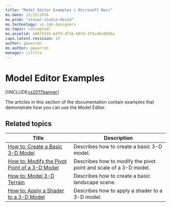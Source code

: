 ```yaml
---
title: "Model Editor Examples | Microsoft Docs"
ms.date: 11/15/2016
ms.prod: "visual-studio-dev14"
ms.technology: vs-ide-designers
ms.topic: conceptual
ms.assetid: dd0f4155-b4f9-4f16-b0fd-3f4cd4c80d5a
caps.latest.revision: 13
author: gewarren
ms.author: gewarren
manager: jillfra
---
```

# Model Editor Examples
[!INCLUDE[vs2017banner](../includes/vs2017banner.md)]

The articles in this section of the documentation contain examples that demonstrate how you can use the Model Editor.  
  
## Related topics  
  
|Title|Description|  
|-----------|-----------------|  
|[How to: Create a Basic 3-D Model](../designers/how-to-create-a-basic-3-d-model.md)|Describes how to create a basic 3-D model.|  
|[How to: Modify the Pivot Point of a 3-D Model](../designers/how-to-modify-the-pivot-point-of-a-3-d-model.md)|Describes how to modify the pivot point and scale of a 3-D model.|  
|[How to: Model 3-D Terrain](../designers/how-to-model-3-d-terrain.md)|Describes how to create a basic landscape scene.|  
|[How to: Apply a Shader to a 3-D Model](../designers/how-to-apply-a-shader-to-a-3-d-model.md)|Describes how to apply a shader to a 3-D model.|
